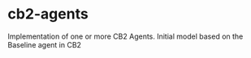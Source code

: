# cb2-agents
Implementation of one or more CB2 Agents. Initial model based on the Baseline agent in CB2
